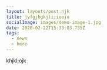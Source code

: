 ```yaml
---
layout: layouts/post.njk
title: jyfgjhgkjli;iooju
socialImage: images/demo-image-1.jpg
date: 2020-02-22T15:33:03.735Z
tags:
  - news
  - here
---
```

khjkl;ojk
